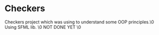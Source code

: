 # Checkers
Checkers project which was using to understand some OOP principles.\0
Using SFML lib. \0
NOT DONE YET \0
